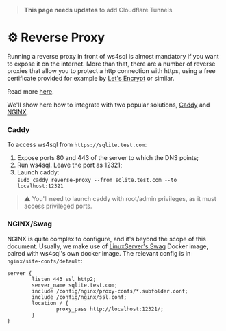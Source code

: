 > **This page needs updates** to add Cloudflare Tunnels

# ⚙ Reverse Proxy

Running a reverse proxy in front of ws4sql is almost mandatory if you want to expose it on the internet. More than that, there are a number of reverse proxies that allow you to protect a http connection with https, using a free certificate provided for example by [Let's Encrypt](https://letsencrypt.org) or similar.

Read more [here](../security.md#use-a-reverse-proxy-if-going-on-the-internet).

We'll show here how to integrate with two popular solutions, [Caddy](https://caddyserver.com) and [NGINX](https://www.nginx.com).

### Caddy

To access ws4sql from `https://sqlite.test.com`:

1. Expose ports 80 and 443 of the server to which the DNS points;
2. Run ws4sql. Leave the port as 12321;
3. Launch caddy:\
   `sudo caddy reverse-proxy --from sqlite.test.com --to localhost:12321`

> ⚠️ You'll need to launch caddy with root/admin privileges, as it must access privileged ports.

### NGINX/Swag

NGINX is quite complex to configure, and it's beyond the scope of this document. Usually, we make use of [LinuxServer's Swag](https://docs.linuxserver.io/general/swag) Docker image, paired with ws4sql's own docker image. The relevant config is in `nginx/site-confs/default`:

```nginx
server {
        listen 443 ssl http2;
        server_name sqlite.test.com;
        include /config/nginx/proxy-confs/*.subfolder.conf;
        include /config/nginx/ssl.conf;
        location / {
                proxy_pass http://localhost:12321/;
        }
}
```
